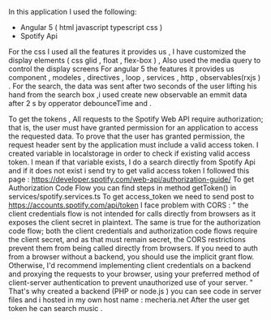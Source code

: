 In this application I used the following:
-	Angular 5 ( html javascript typescript css )
-	Spotify Api

For the css I used all the features it provides us , I have customized the display elements ( css glid , float , flex-box ) , Also used the media query  to control the display screens 
For angular 5 the features it provides us component , modeles , directives , loop , services , http , observables(rxjs ) . 
For the search, the data was sent after two seconds of the user lifting his hand from the search box ,i used create new observable an emmit data after 2 s by opperator debounceTime and . 

To get the tokens , 
All requests to the Spotify Web API require authorization; that is, the user must have granted permission for an application to access the requested data. To prove that the user has granted permission, the request header sent by the application must include a valid access token.
I created variable  in localstorage  in order to check  if existing valid access token. I mean if that variable exists, I do a search directly from Spotify Api and if it does not exist i send try to get valid access token 
I followed this page : https://developer.spotify.com/web-api/authorization-guide/
To get Authorization Code Flow you can find steps in method getToken() in services/spotify.services.ts
To get access_token we need to send post to https://accounts.spotify.com/api/token
I face problem with CORS : " 
 the client credentials flow is not intended for calls directly from browsers as it exposes the client secret in plaintext. The same is true for the authorization code flow; both the client credentials and authorization code flows require the client secret, and as that must remain secret, the CORS restrictions prevent them from being called directly from browsers. If you need to auth from a browser without a backend, you should use the implicit grant flow. Otherwise, I'd recommend implementing client credentials on a backend and proxying the requests to your browser, using your preferred method of client-server authentication to prevent unauthorized use of your server.
"
That's why  created a backend (PHP or node.js )   you can see code in server files and i hosted in my own host name : mecheria.net 
After the user get token he can search music .

